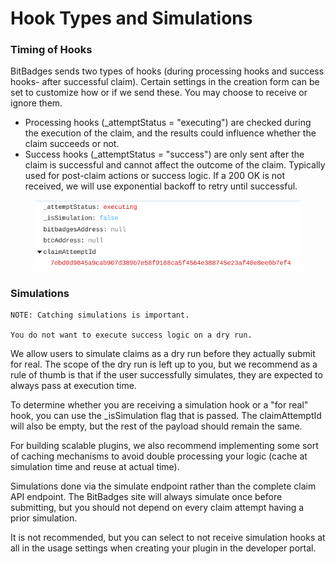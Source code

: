 # Hook Types and Simulations

### Timing of Hooks

BitBadges sends two types of hooks (during processing hooks and success hooks- after successful claim). Certain settings in the creation form can be set to customize how or if we send these. You may choose to receive or ignore them.

* Processing hooks (\_attemptStatus = "executing") are checked during the execution of the claim, and the results could influence whether the claim succeeds or not.
* Success hooks (\_attemptStatus = "success") are only sent after the claim is successful and cannot affect the outcome of the claim. Typically used for post-claim actions or success logic. If a 200 OK is not received, we will use exponential backoff to retry until successful.

<figure><img src="../../../../../.gitbook/assets/image (1) (1) (1) (1) (1) (1) (1) (1) (1) (1) (1) (1).png" alt=""><figcaption></figcaption></figure>

### Simulations

```
NOTE: Catching simulations is important. 

You do not want to execute success logic on a dry run.
```

We allow users to simulate claims as a dry run before they actually submit for real. The scope of the dry run is left up to you, but we recommend as a rule of thumb is that if the user successfully simulates, they are expected to always pass at execution time.

To determine whether you are receiving a simulation hook or a "for real" hook, you can use the \_isSimulation flag that is passed. The claimAttemptId will also be empty, but the rest of the payload should remain the same.

For building scalable plugins, we also recommend implementing some sort of caching mechanisms to avoid double processing your logic (cache at simulation time and reuse at actual time).

Simulations done via the simulate endpoint rather than the complete claim API endpoint. The BitBadges site will always simulate once before submitting, but you should not depend on every claim attempt having a prior simulation.

It is not recommended, but you can select to not receive simulation hooks at all in the usage settings when creating your plugin in the developer portal.
